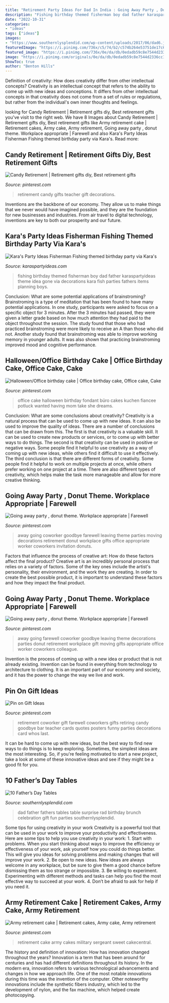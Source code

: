 ```yaml
---
title: "Retirement Party Ideas For Dad In India : Going Away Party , Donut Theme. Workplace Appropriate"
description: "Fishing birthday themed fisherman boy dad father karaspartyideas theme idea gone via decorations kara fish parties fathers items planning boys"
date: "2022-10-31"
categories:
- "ideas"
tags: ["ideas"]
images:
- "https://www.southernlysplendid.com/wp-content/uploads/2017/06/dad6.jpg"
featuredImage: "https://i.pinimg.com/736x/c5/74/b2/c574b264e53751de17c63007ba9231e4--halloween-office-office-birthday.jpg"
featured_image: "https://i.pinimg.com/736x/0e/da/db/0edadb59c8e7544d2336cc1d741982ee--co-worker-going-away-party-office-going-away-party.jpg"
image: "https://i.pinimg.com/originals/0e/da/db/0edadb59c8e7544d2336cc1d741982ee.jpg"
ShowToc: true
author: "Benton Hills"
---
```



Definition of creativity: How does creativity differ from other intellectual concepts?
Creativity is an intellectual concept that refers to the ability to come up with new ideas and conceptions. It differs from other intellectual concepts in that creativity does not come from a set of rules or regulations, but rather from the individual's own inner thoughts and feelings.

	

		
looking for Candy Retirement | Retirement gifts diy, Best retirement gifts you've visit to the right web. We have 8 Images about Candy Retirement | Retirement gifts diy, Best retirement gifts like Army retirement cake | Retirement cakes, Army cake, Army retirement, Going away party , donut theme. Workplace appropriate | Farewell and also Kara&#039;s Party Ideas Fisherman Fishing themed birthday party via Kara&#039;s. Read more:
		
    
## Candy Retirement | Retirement Gifts Diy, Best Retirement Gifts

<img loading=lazy src="https://i.pinimg.com/originals/93/c3/76/93c37650023dd502fb94e84c6b790c6d.jpg" onerror="this.onerror=null;this.src='https://tse1.mm.bing.net/th?id=OIP.TJpUAH-ZMPVf96SSbtL9hwHaJ4&amp;pid=15.1';" alt="Candy Retirement | Retirement gifts diy, Best retirement gifts">

_Source: pinterest.com_

>retirement candy gifts teacher gift decorations. 

	

Inventions are the backbone of our economy. They allow us to make things that we never would have imagined possible, and they are the foundation for new businesses and industries. From air travel to digital technology, inventions are key to both our prosperity and our future.

    
## Kara&#039;s Party Ideas Fisherman Fishing Themed Birthday Party Via Kara&#039;s

<img loading=lazy src="http://www.karaspartyideas.com/wp-content/uploads/2013/05/Fisherman-Fishing-themed-birthday-party-via-Karas-Party-Ideas-KarasPartyIdeas.com-fishing-boy-dad-themed-birthday-party-idea-fathers-day-ideas-6.jpg" onerror="this.onerror=null;this.src='https://tse4.mm.bing.net/th?id=OIP.t1kewt_oa56mfC0rOjld3AHaJ4&amp;pid=15.1';" alt="Kara&#039;s Party Ideas Fisherman Fishing themed birthday party via Kara&#039;s">

_Source: karaspartyideas.com_

>fishing birthday themed fisherman boy dad father karaspartyideas theme idea gone via decorations kara fish parties fathers items planning boys. 

	

Conclusion: What are some potential applications of brainstroming?
Brainstroming is a type of meditation that has been found to have many potential applications. In one study, participants were asked to focus on a specific object for 3 minutes. After the 3 minutes had passed, they were given a letter grade based on how much attention they had paid to the object throughout the session. The study found that those who had practiced brainstroming were more likely to receive an A than those who did not. Another study found that brainstroming was able to improve working memory in younger adults. It was also shown that practicing brainstroming improved mood and cognitive performance.

    
## Halloween/Office Birthday Cake | Office Birthday Cake, Office Cake, Cake

<img loading=lazy src="https://i.pinimg.com/736x/c5/74/b2/c574b264e53751de17c63007ba9231e4--halloween-office-office-birthday.jpg" onerror="this.onerror=null;this.src='https://tse4.mm.bing.net/th?id=OIP.U4BXLvmLYoU-n__V-RmrOAHaIQ&amp;pid=15.1';" alt="Halloween/Office birthday cake | Office birthday cake, Office cake, Cake">

_Source: pinterest.com_

>office cake halloween birthday fondant büro cakes kuchen fiancee potluck wanted having mom take she dreams. 

	

Conclusion: What are some conclusions about creativity?
Creativity is a natural process that can be used to come up with new ideas. It can also be used to improve the quality of ideas. There are a number of conclusions that can be drawn from this. The first is that creativity is a valuable skill. It can be used to create new products or services, or to come up with better ways to do things. The second is that creativity can be used in positive or negative ways. Some people find it helpful to use creativity as a way of coming up with new ideas, while others find it difficult to use it effectively. The third conclusion is that there are different forms of creativity. Some people find it helpful to work on multiple projects at once, while others prefer working on one project at a time. There are also different types of creativity, which helps make the task more manageable and allow for more creative thinking.

    
## Going Away Party , Donut Theme. Workplace Appropriate | Farewell

<img loading=lazy src="https://i.pinimg.com/736x/0e/da/db/0edadb59c8e7544d2336cc1d741982ee--co-worker-going-away-party-office-going-away-party.jpg" onerror="this.onerror=null;this.src='https://tse1.mm.bing.net/th?id=OIP.knDMnHq3cwJIOeX_CWzrjAHaJ3&amp;pid=15.1';" alt="Going away party , donut theme. Workplace appropriate | Farewell">

_Source: pinterest.com_

>away going coworker goodbye farewell leaving theme parties moving decorations retirement donut workplace gifts office appropriate worker coworkers invitation donuts. 

	

Factors that influence the process of creative art: How do these factors affect the final product?
Creative art is an incredibly personal process that relies on a variety of factors. Some of the key ones include the artist's personality, their environment, and the work they are creating. In order to create the best possible product, it is important to understand these factors and how they impact the final product.

    
## Going Away Party , Donut Theme. Workplace Appropriate | Farewell

<img loading=lazy src="https://i.pinimg.com/originals/0e/da/db/0edadb59c8e7544d2336cc1d741982ee.jpg" onerror="this.onerror=null;this.src='https://tse1.mm.bing.net/th?id=OIP.BLhdR-sbB6ciHtChowfStgHaJ4&amp;pid=15.1';" alt="Going away party , donut theme. Workplace appropriate | Farewell">

_Source: pinterest.com_

>away going farewell coworker goodbye leaving theme decorations parties donut retirement workplace gift moving gifts appropriate office worker coworkers colleague. 

	

Invention is the process of coming up with a new idea or product that is not already existing. Invention can be found in everything from technology to architecture to clothing. It is an important part of our economy and society, and it has the power to change the way we live and work.

    
## Pin On Gift Ideas

<img loading=lazy src="https://i.pinimg.com/736x/32/18/02/32180262bdc79d818c0ebcf8646d055a--teacher-retirement-gifts-from-coworkers-farewell-gift-for-coworker.jpg" onerror="this.onerror=null;this.src='https://tse2.mm.bing.net/th?id=OIP.dVi-oHEI1p8lB-C9flA5pQHaNK&amp;pid=15.1';" alt="Pin on Gift Ideas">

_Source: pinterest.com_

>retirement coworker gift farewell coworkers gifts retiring candy goodbye bar teacher cards quotes posters funny parties decorations card whos last. 

	

It can be hard to come up with new ideas, but the best way to find new ways to do things is to keep exploring. Sometimes, the simplest ideas are the most interesting. So, if you're feeling motivated to start a new project, take a look at some of these innovative ideas and see if they might be a good fit for you.

    
## 10 Father’s Day Tables

<img loading=lazy src="https://www.southernlysplendid.com/wp-content/uploads/2017/06/dad6.jpg" onerror="this.onerror=null;this.src='https://tse3.mm.bing.net/th?id=OIP.zdCG1A-W4uj9XXYk1nOQ8wHaLp&amp;pid=15.1';" alt="10 Father’s Day Tables">

_Source: southernlysplendid.com_

>dad father fathers tables table surprise rad birthday brunch celebration gift fun parties southernlysplendid. 

	

Some tips for using creativity in your work
Creativity is a powerful tool that can be used in your work to improve your productivity and effectiveness. Here are some tips to help you use creativity in your work: 1. Start with problems. When you start thinking about ways to improve the efficiency or effectiveness of your work, ask yourself how you could do things better. This will give you ideas for solving problems and making changes that will improve your work. 2. Be open to new ideas. New ideas are always welcome in any workplace, but be sure to give them a good chance before dismissing them as too strange or impossible. 3. Be willing to experiment. Experimenting with different methods and tasks can help you find the most effective way to succeed at your work. 4. Don’t be afraid to ask for help if you need it.

    
## Army Retirement Cake | Retirement Cakes, Army Cake, Army Retirement

<img loading=lazy src="https://i.pinimg.com/736x/ca/11/6f/ca116f86a239a304c4db0154e1eeccf1--retirement-cakes-army.jpg" onerror="this.onerror=null;this.src='https://tse4.mm.bing.net/th?id=OIP.0nHcFNG_rOoiP6UPt1wpSgHaJ4&amp;pid=15.1';" alt="Army retirement cake | Retirement cakes, Army cake, Army retirement">

_Source: pinterest.com_

>retirement cake army cakes military sergeant sweet cakecentral. 

	

The history and definition of innovation: How has innovation changed throughout the years?
Innovation is a term that has been around for centuries and has had different definitions throughout its history. In the modern era, innovation refers to various technological advancements and changes in how we approach life. One of the most notable innovations during this time was the invention of the computer. Other noteworthy innovations include the synthetic fibers industry, which led to the development of nylon, and the fax machine, which helped create photocopying.

